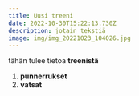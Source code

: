 ```yaml
---
title: Uusi treeni
date: 2022-10-30T15:22:13.730Z
description: jotain tekstiä
image: img/img_20221023_104026.jpg
---
```

t﻿ähän tulee tietoa **treenistä**

1. **p﻿unnerrukset**
2. **v﻿atsat**